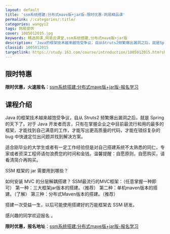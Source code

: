 ```yaml
---
layout: default
title: 'ssm系统搭建:分布式mave版+jar版-限时优惠-网易精品课'
permalink: /:categories/:title/
categories: wangyi2
tags: 网易提供
cover: 1005012015.jpg
keywords: 精选网课,网易云课堂,ssm系统搭建,分布式mave版+jar版
description: 'Java的框架技术越来越饱受争议，自从Struts2频繁爆出漏洞之后，就是Spring的天下了。对于Java开发者而言，'
classid: 1005012015
targetlink: https://study.163.com/course/introduction/1005012015.htm?share=1&shareId=1025206652&utm_campaign=share&utm_medium=iphoneShare&utm_source=&utm_u=1025206652
---
```


## 限时特惠

**限时优惠，火速报名**：[ssm系统搭建:分布式mave版+jar版-报名学习](https://study.163.com/course/introduction/1005012015.htm?share=1&shareId=1025206652&utm_campaign=share&utm_medium=iphoneShare&utm_source=&utm_u=1025206652)

## 课程介绍

Java 的框架技术越来越饱受争议，自从 Struts2 频繁爆出漏洞之后，就是 Spring 的天下了。对于 Java 开发者而言，只有在掌握企业之中目前最流行和用的最多的框架，才能找到自己满意的工作，才能写出更高质量的代码，才能在错综复杂的 bug 中快速定位出问题并找到解决方案。



适合刚毕业的大学生或者有一定工作经验但是对自己搭建系统不太熟悉的同仁，专家或者资深工程师请勿浪费您的时间和金钱。温馨提醒：自愿原则，自愿购买，请看清简介再购买。



SSM 框架的 jar 需要用到哪些？

如何安装 MVC 的分层解耦搭建？ SSM最流行的MVC框架：（任意掌握一种即可） 第一种：三大框架jar版本的搭建。（推荐） 第二种：单机maven版本的搭建。（了解） 第三种：分布式Maven版本的搭建。（推荐）

搭建一次受益一生，以后可能使用搭建好的万能框架去 SSM 研发。

感兴趣的同学欢迎报名 。

**限时优惠，报名地址**：[ssm系统搭建:分布式mave版+jar版-报名学习](https://study.163.com/course/introduction/1005012015.htm?share=1&shareId=1025206652&utm_campaign=share&utm_medium=iphoneShare&utm_source=&utm_u=1025206652)

